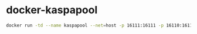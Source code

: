 # docker-kaspapool


```bash
docker run -td --name kaspapool --net=host -p 16111:16111 -p 16110:16110 simeononsecurity/docker-kaspapool:latest
```

 
